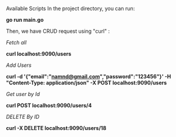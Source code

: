 Available Scripts
In the project directory, you can run:

**go run main.go**

Then, we have CRUD request using "curl" :

  _Fetch all_
  
 **curl localhost:9090/users**    
 
 _Add Users_ 
 
 **curl -d '{"email":"namnd@gmail.com","password":"123456"}' -H "Content-Type: application/json" -X POST  localhost:9090/users**

 _Get user by Id_
 
 **curl  POST localhost:9090/users/4**
 
 _DELETE By ID_
 
**curl -X DELETE  localhost:9090/users/18**

